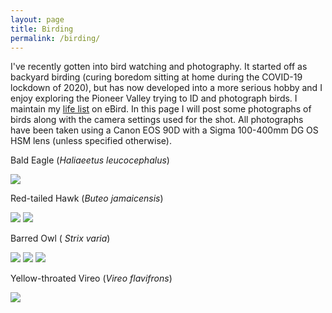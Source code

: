```yaml
---
layout: page
title: Birding
permalink: /birding/
---
```


I've recently gotten into bird watching and photography. It started off as backyard birding (curing boredom sitting at home during the COVID-19 lockdown of 2020), but has now developed into a more serious hobby and I enjoy exploring the Pioneer Valley trying to ID and photograph birds. I maintain my [life list](https://ebird.org/profile/MTgwMDY0OQ/world) on eBird. In this page I will post some photographs of birds along with the camera settings used for the shot. All photographs have been taken using a Canon EOS 90D with a Sigma 100-400mm DG OS HSM lens (unless specified otherwise).

<p style="text-align: center;">

<p>Bald Eagle (<i>Haliaeetus leucocephalus</i>)</p>
<img src="{{ site.url }}/assets/birding/bald_eagle.jpg" />


<p>Red-tailed Hawk (<i>Buteo jamaicensis</i>)</p>
<img src="{{ site.url }}/assets/birding/red_tail_1.JPG" />
<img src="{{ site.url }}/assets/birding/red_tail_2.JPG" />

<p>Barred Owl (<i>	Strix varia</i>)</p>
<img src="{{ site.url }}/assets/birding/barred_owl_1.JPG" />
<img src="{{ site.url }}/assets/birding/barred_owl_2.JPG" />
<img src="{{ site.url }}/assets/birding/barred_owl_3.JPG" />


<p>Yellow-throated Vireo (<i>Vireo flavifrons</i>)</p>
<img src="{{ site.url }}/assets/birding/yellow_throat_vireo.JPG" />

</p>